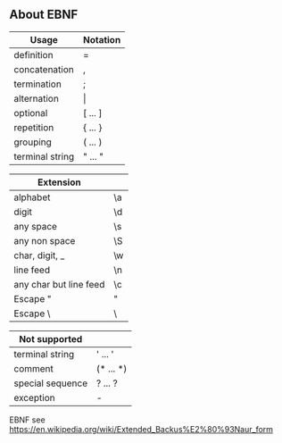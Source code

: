 ## About EBNF

| Usage	           | Notation  |
|------------------|-----------|
| definition       | =         |
| concatenation    | ,         |
| termination	     | ;         |
| alternation	     | \|        |
| optional	       | [ ... ]   |
| repetition	     | { ... }   |
| grouping	       | ( ... )   |
| terminal string	 | " ... "   |

| Extension        |           |
|------------------|-----------|
| alphabet         | \a        |
| digit            | \d        |
| any space        | \s        |
| any non space    | \S        |
| char, digit, _   | \w        |
| line feed        | \n        |
| any char but line feed | \c  |
| Escape "         | \"        |
| Escape \         | \\        |

| Not supported    |           |
|------------------|-----------|
| terminal string	 | ' ... '   |
| comment          | (* ... *) |
| special sequence | ? ... ?   |
| exception	       | -         |

EBNF see https://en.wikipedia.org/wiki/Extended_Backus%E2%80%93Naur_form